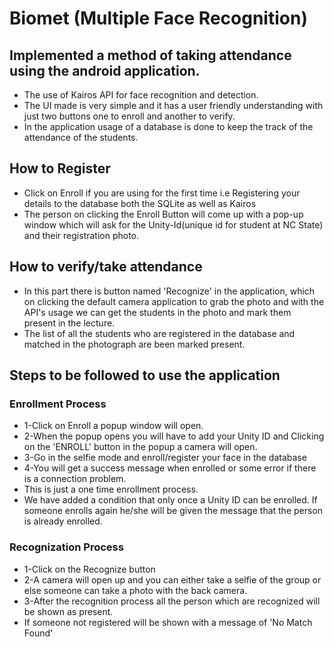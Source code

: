 # Biomet (Multiple Face Recognition)
## Implemented a method of taking attendance using the android application.
 - The use of Kairos API for face recognition and detection.
 - The UI made is very simple and it has a user friendly understanding with just two buttons one to enroll and another to verify.
 - In the application usage of a database is done to keep the track of the attendance of the students.

## How to Register
 - Click on Enroll if you are using for the first time i.e Registering your details to the database both the SQLite as well as Kairos
 - The person on clicking the Enroll Button will come up with a pop-up window which will ask for the Unity-Id(unique id for student at NC State) and their registration photo.
 
## How to verify/take attendance
 - In this part there is button named 'Recognize' in the application, which on clicking the default camera application to grab the photo and with the API's usage we can get the students in the photo and mark them present in the lecture.
 - The list of all the students who are registered in the database and matched in the photograph are been marked present.
 
## Steps to be followed to use the application
### Enrollment Process
 - 1-Click on Enroll a popup window will open.
 - 2-When the popup opens you will have to add your Unity ID and Clicking on the 'ENROLL' button in the popup a camera will open.
 - 3-Go in the selfie mode and enroll/register your face in the database
 - 4-You will get a success message when enrolled or some error if there is a connection problem.
 - This is just a one time enrollment process.
 - We have added a condition that only once a Unity ID can be enrolled. If someone enrolls again he/she will be given the message that the person is already enrolled.
### Recognization Process
 - 1-Click on the Recognize button
 - 2-A camera will open up and you can either take a selfie of the group or else someone can take a photo with the back camera.
 - 3-After the recognition process all the person which are recognized will be shown as present.
 - If someone not registered will be shown with a message of 'No Match Found'
